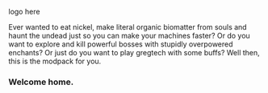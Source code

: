 

logo here

Ever wanted to eat nickel, make literal organic biomatter from souls and haunt the undead just so you can make your machines faster? Or do you want to explore and kill powerful bosses with stupidly overpowered enchants? Or just do you want to play gregtech with some buffs? Well then, this is the modpack for you.

### Welcome home.
